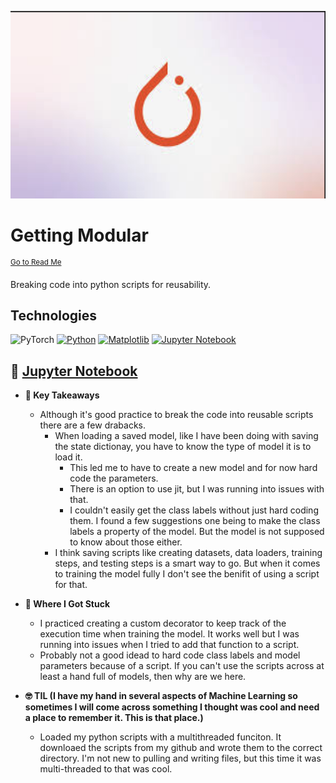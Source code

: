 <p align="center">
   <img src="https://github.com/AishaEvering/PyTorch_Exercises/blob/main/header_2.png" alt="PyTorch Logo" width="600" height="300">
</p>

# Getting Modular
<sup>[Go to Read Me](https://github.com/AishaEvering/PyTorch_Exercises/blob/main/README.md)</sup>

Breaking code into python scripts for reusability.

## Technologies
![PyTorch](https://img.shields.io/badge/PyTorch-%23EE4C2C.svg?style=for-the-badge&logo=PyTorch&logoColor=white)
[![Python](https://img.shields.io/badge/python-3670A0?style=for-the-badge&logo=python&logoColor=ffdd54)](https://www.python.org/)
[![Matplotlib](https://img.shields.io/badge/Matplotlib-%23ffffff.svg?style=for-the-badge&logo=Matplotlib&logoColor=black)](https://matplotlib.org/)
[![Jupyter Notebook](https://img.shields.io/badge/jupyter-%23FA0F00.svg?style=for-the-badge&logo=jupyter&logoColor=white)](https://jupyter.org/)

## 📙 [Jupyter Notebook](https://github.com/AishaEvering/PyTorch_Exercises/blob/main/05_pytorch_going_modular_exercise_template.ipynb)

* **🔑 Key Takeaways**
   * Although it's good practice to break the code into reusable scripts there are a few drabacks.
     * When loading a saved model, like I have been doing with saving the state dictionay, you have to know the type of model it is to load it.
       *  This led me to have to create a new model and for now hard code the parameters.
       *  There is an option to use jit, but I was running into issues with that.
       *  I couldn't easily get the class labels without just hard coding them.  I found a few suggestions one being to make the class labels a property of the model.  But the model is not supposed to know about those either.
     * I think saving scripts like creating datasets, data loaders, training steps, and testing steps is a smart way to go.  But when it comes to training the model fully I don't see the benifit of using a script for that.   

* **😤 Where I Got Stuck**

  * I practiced creating a custom decorator to keep track of the execution time when training the model.  It works well but I was running into issues when I tried to add that function to a script.
  * Probably not a good idead to hard code class labels and model parameters because of a script.  If you can't use the scripts across at least a hand full of models, then why are we here.
 
* **🤓 TIL (I have my hand in several aspects of Machine Learning so sometimes I will come across something I thought was cool and need a place to remember it.  This is that place.)**

  * Loaded my python scripts with a multithreaded funciton.  It downloaed the scripts from my github and wrote them to the correct directory.  I'm not new to pulling and writing files, but this time it was multi-threaded to that was cool.

